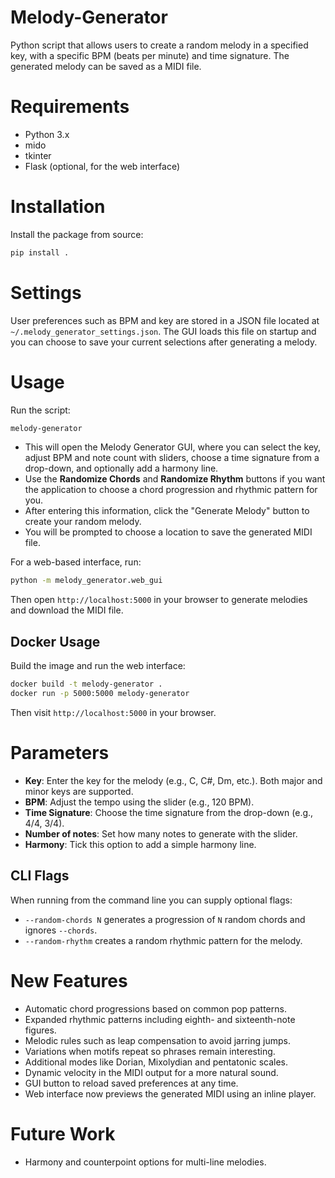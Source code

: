 # Melody-Generator
Python script that allows users to create a random melody in a specified key, with a specific BPM (beats per minute) and time signature. The generated melody can be saved as a MIDI file.

# Requirements
- Python 3.x
- mido
- tkinter
- Flask (optional, for the web interface)

# Installation
Install the package from source:
```bash
pip install .
```

# Settings
User preferences such as BPM and key are stored in a JSON file located at
`~/.melody_generator_settings.json`. The GUI loads this file on startup and you
can choose to save your current selections after generating a melody.

# Usage
Run the script:
```bash
melody-generator
```
- This will open the Melody Generator GUI, where you can select the key, adjust BPM and note count with sliders, choose a time signature from a drop-down, and optionally add a harmony line.
- Use the **Randomize Chords** and **Randomize Rhythm** buttons if you want the application to choose a chord progression and rhythmic pattern for you.
- After entering this information, click the "Generate Melody" button to create your random melody.
- You will be prompted to choose a location to save the generated MIDI file.

For a web-based interface, run:
```bash
python -m melody_generator.web_gui
```
Then open `http://localhost:5000` in your browser to generate melodies and download the MIDI file.

## Docker Usage
Build the image and run the web interface:
```bash
docker build -t melody-generator .
docker run -p 5000:5000 melody-generator
```
Then visit `http://localhost:5000` in your browser.

# Parameters
- **Key**: Enter the key for the melody (e.g., C, C#, Dm, etc.). Both major and minor keys are supported.
- **BPM**: Adjust the tempo using the slider (e.g., 120 BPM).
- **Time Signature**: Choose the time signature from the drop-down (e.g., 4/4, 3/4).
- **Number of notes**: Set how many notes to generate with the slider.
- **Harmony**: Tick this option to add a simple harmony line.

## CLI Flags
When running from the command line you can supply optional flags:
- `--random-chords N` generates a progression of `N` random chords and ignores `--chords`.
- `--random-rhythm` creates a random rhythmic pattern for the melody.

# New Features

- Automatic chord progressions based on common pop patterns.
- Expanded rhythmic patterns including eighth- and sixteenth-note figures.
- Melodic rules such as leap compensation to avoid jarring jumps.
- Variations when motifs repeat so phrases remain interesting.
- Additional modes like Dorian, Mixolydian and pentatonic scales.
- Dynamic velocity in the MIDI output for a more natural sound.
- GUI button to reload saved preferences at any time.
- Web interface now previews the generated MIDI using an inline player.

# Future Work

- Harmony and counterpoint options for multi-line melodies.

